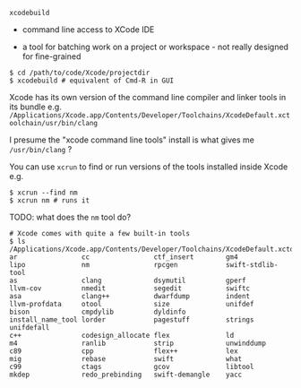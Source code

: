 

`xcodebuild`

* command line access to XCode IDE

* a tool for batching work on a project or workspace - not really designed for fine-grained

```
$ cd /path/to/code/Xcode/projectdir
$ xcodebuild # equivalent of Cmd-R in GUI
```


Xcode has its own version of the command line compiler and linker tools in its bundle e.g. `/Applications/Xcode.app/Contents/Developer/Toolchains/XcodeDefault.xctoolchain/usr/bin/clang`

I presume the "xcode command line tools" install is what gives me `/usr/bin/clang` ?

You can use `xcrun` to find or run versions of the tools installed inside Xcode e.g.


```
$ xcrun --find nm
$ xcrun nm # runs it
```

TODO: what does the `nm` tool do?

```
# Xcode comes with quite a few built-in tools
$ ls /Applications/Xcode.app/Contents/Developer/Toolchains/XcodeDefault.xctoolchain/usr/bin
ar                cc                ctf_insert        gm4               lipo              nm                rpcgen            swift-stdlib-tool
as                clang             dsymutil          gperf             llvm-cov          nmedit            segedit           swiftc
asa               clang++           dwarfdump         indent            llvm-profdata     otool             size              unifdef
bison             cmpdylib          dyldinfo          install_name_tool lorder            pagestuff         strings           unifdefall
c++               codesign_allocate flex              ld                m4                ranlib            strip             unwinddump
c89               cpp               flex++            lex               mig               rebase            swift             what
c99               ctags             gcov              libtool           mkdep             redo_prebinding   swift-demangle    yacc
```
